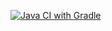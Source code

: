 [![Java CI with Gradle](https://github.com/Droboveeque/NewRepo2/actions/workflows/gradle.yml/badge.svg)](https://github.com/Droboveeque/NewRepo2/actions/workflows/gradle.yml)
